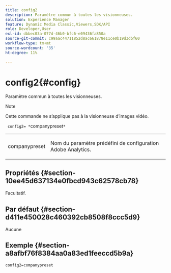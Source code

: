 ```yaml
---
title: config2
description: Paramètre commun à toutes les visionneuses.
solution: Experience Manager
feature: Dynamic Media Classic,Viewers,SDK/API
role: Developer,User
exl-id: dbbec03a-077d-46b0-bfc6-e09436fa850a
source-git-commit: c99aac44711852d8ac661878e11ce0b19d3dbf60
workflow-type: tm+mt
source-wordcount: '35'
ht-degree: 11%

---
```


# config2{#config}

Paramètre commun à toutes les visionneuses.

>[!NOTE]
>
>Cette commande ne s’applique pas à la visionneuse d’images vidéo.

` config2= *`companypreset`*`

<table id="table_9B98C97485DD4DEB8A6ECBCE8DF6B886"> 
 <tbody> 
  <tr> 
   <td colname="col1"> <p> <span class="codeph"> <span class="varname"> companypreset</span> </span> </p> </td> 
   <td colname="col2"> <p> Nom du paramètre prédéfini de configuration <span class="keyword"> Adobe Analytics</span>. </p> </td> 
  </tr> 
 </tbody> 
</table>

## Propriétés {#section-10ee45d637134e0fbcd943c62578cb78}

Facultatif.

## Par défaut {#section-d411e450028c460392cb8508f8ccc5d9}

Aucune

## Exemple {#section-a8afbf76f8384aa0a83ed1feeccd5b9a}

```
config2=companypreset
```

